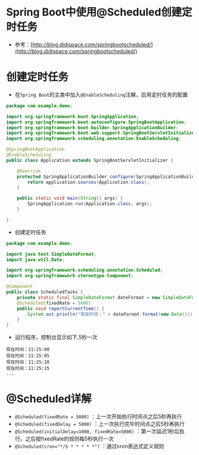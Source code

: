 # Spring Boot中使用@Scheduled创建定时任务

- 参考：[http://blog.didispace.com/springbootscheduled/](http://blog.didispace.com/springbootscheduled/)

# 创建定时任务

- 在```Spring Boot```的主类中加入```@EnableScheduling```注解，启用定时任务的配置

```java
package com.example.demo;

import org.springframework.boot.SpringApplication;
import org.springframework.boot.autoconfigure.SpringBootApplication;
import org.springframework.boot.builder.SpringApplicationBuilder;
import org.springframework.boot.web.support.SpringBootServletInitializer;
import org.springframework.scheduling.annotation.EnableScheduling;

@SpringBootApplication
@EnableScheduling
public class Application extends SpringBootServletInitializer {

	@Override
	protected SpringApplicationBuilder configure(SpringApplicationBuilder application) {
		return application.sources(Application.class);
	}

	public static void main(String[] args) {
		SpringApplication.run(Application.class, args);
	}

}
```
- 创建定时任务

```java
package com.example.demo;

import java.text.SimpleDateFormat;
import java.util.Date;

import org.springframework.scheduling.annotation.Scheduled;
import org.springframework.stereotype.Component;

@Component
public class ScheduledTasks {
    private static final SimpleDateFormat dateFormat = new SimpleDateFormat("HH:mm:ss");
    @Scheduled(fixedRate = 5000)
    public void reportCurrentTime() {
        System.out.println("现在时间：" + dateFormat.format(new Date()));
    }
}
```
- 运行程序，控制台显示如下,5秒一次
```
现在时间：11:25:00
现在时间：11:25:05
现在时间：11:25:10
现在时间：11:25:15
...
```

# @Scheduled详解

- ```@Scheduled(fixedRate = 5000)``` ：上一次开始执行时间点之后5秒再执行
- ```@Scheduled(fixedDelay = 5000)``` ：上一次执行完毕时间点之后5秒再执行
- ```@Scheduled(initialDelay=1000, fixedRate=5000)``` ：第一次延迟1秒后执行，之后按fixedRate的规则每5秒执行一次
- ```@Scheduled(cron="*/5 * * * * *")``` ：通过cron表达式定义规则 

